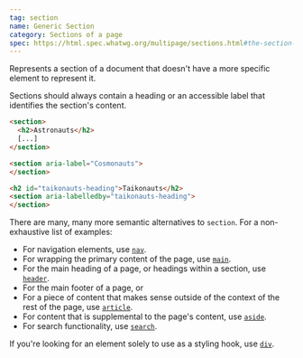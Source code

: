 ```yaml
---
tag: section
name: Generic Section
category: Sections of a page
spec: https://html.spec.whatwg.org/multipage/sections.html#the-section-element
---
```


Represents a section of a document that doesn't have a more specific element to represent it.

Sections should always contain a heading or an accessible label that identifies the section's content.

<!-- prettier-ignore-start -->
```html
<section>
  <h2>Astronauts</h2>
  [...]
</section>

<section aria-label="Cosmonauts">
</section>

<h2 id="taikonauts-heading">Taikonauts</h2>
<section aria-labelledby="taikonauts-heading">
</section>
```
<!-- prettier-ignore-end -->

There are many, many more semantic alternatives to `section`. For a non-exhaustive list of examples:

- For navigation elements, use [`nav`](#nav).
- For wrapping the primary content of the page, use [`main`](#main).
- For the main heading of a page, or headings within a section, use [`header`](#header).
- For the main footer of a page, or
- For a piece of content that makes sense outside of the context of the rest of the page, use [`article`](#article).
- For content that is supplemental to the page's content, use [`aside`](#aside).
- For search functionality, use [`search`](#search).

If you're looking for an element solely to use as a styling hook, use [`div`](#div).
